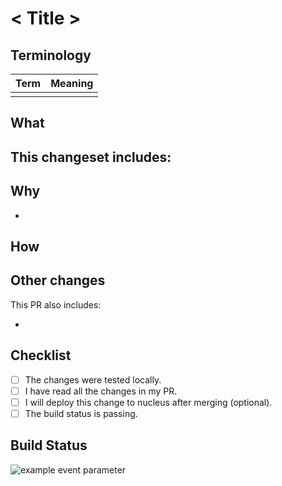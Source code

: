 # < Title >

## Terminology
|Term|Meaning|
|---|---|
|||

## What

This changeset includes:
-

## Why

-

## How

## Other changes

This PR also includes:

-

## Checklist

- [ ] The changes were tested locally.
- [ ] I have read all the changes in my PR.
- [ ] I will deploy this change to nucleus after merging (optional).
- [ ] The build status is passing.

## Build Status
![example event parameter](https://github.com/github/docs/actions/workflows/main.yml/badge.svg?event=pull_request)
